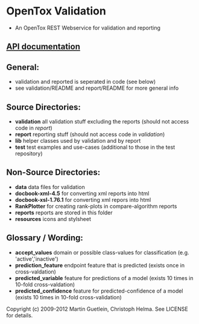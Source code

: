 OpenTox Validation
==================

* An OpenTox REST Webservice for validation and reporting

[API documentation](http://rdoc.info/github/opentox/validation)
--------------------------------------------------------------

General:
--------

* validation and reported is seperated in code (see below)
* see validation/README and report/README for more general info

Source Directories:
-------------------

* **validation** all validation stuff excluding the reports (should not access code in *report*)
* **report** reporting stuff (should not access code in *validation*)
* **lib** helper classes used by validation and by report 
* **test** test examples and use-cases (additional to those in the test repository)

Non-Source Directories:
-----------------------

* **data** data files for validation
* **docbook-xml-4.5** for converting xml reports into html
* **docbook-xsl-1.76.1** for converting xml repors into html
* **RankPlotter** for creating rank-plots in compare-algorithm reports
* **reports** reports are stored in this folder
* **resources** icons and stylsheet

Glossary / Wording:
-------------------

* **accept_values** domain or possible class-values for classification (e.g. 'active','inactive')
* **prediction_feature** endpoint feature that is predicted (exists once in cross-valdation)
* **predicted_variable** feature for predictions of a model (exists 10 times in 10-fold cross-valdation)
* **predicted_confidence** feature for predicted-confidence of a model (exists 10 times in 10-fold cross-validation)

Copyright (c) 2009-2012 Martin Guetlein, Christoph Helma. See LICENSE for details.